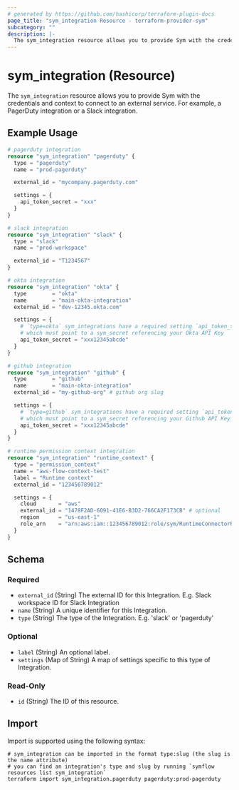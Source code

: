 ```yaml
---
# generated by https://github.com/hashicorp/terraform-plugin-docs
page_title: "sym_integration Resource - terraform-provider-sym"
subcategory: ""
description: |-
  The sym_integration resource allows you to provide Sym with the credentials and context to connect to an external service. For example, a PagerDuty integration or a Slack integration.
---
```


# sym_integration (Resource)

The `sym_integration` resource allows you to provide Sym with the credentials and context to connect to an external service. For example, a PagerDuty integration or a Slack integration.

## Example Usage

```terraform
# pagerduty integration
resource "sym_integration" "pagerduty" {
  type = "pagerduty"
  name = "prod-pagerduty"

  external_id = "mycompany.pagerduty.com"

  settings = {
    api_token_secret = "xxx"
  }
}

# slack integration
resource "sym_integration" "slack" {
  type = "slack"
  name = "prod-workspace"

  external_id = "T1234567"
}

# okta integration
resource "sym_integration" "okta" {
  type        = "okta"
  name        = "main-okta-integration"
  external_id = "dev-12345.okta.com"

  settings = {
    # `type=okta` sym_integrations have a required setting `api_token_secret`,
    # which must point to a sym_secret referencing your Okta API Key
    api_token_secret = "xxx12345abcde"
  }
}

# github integration
resource "sym_integration" "github" {
  type        = "github"
  name        = "main-okta-integration"
  external_id = "my-github-org" # github org slug

  settings = {
    # `type=github` sym_integrations have a required setting `api_token_secret`,
    # which must point to a sym_secret referencing your Github API Key
    api_token_secret = "xxx12345abcde"
  }
}

# runtime permission context integration
resource "sym_integration" "runtime_context" {
  type = "permission_context"
  name = "aws-flow-context-test"
  label = "Runtime context"
  external_id = "123456789012"

  settings = {
    cloud       = "aws"
    external_id = "1478F2AD-6091-41E6-B3D2-766CA2F173CB" # optional
    region      = "us-east-1"
    role_arn    = "arn:aws:iam::123456789012:role/sym/RuntimeConnectorRole"
  }
}
```

<!-- schema generated by tfplugindocs -->
## Schema

### Required

- `external_id` (String) The external ID for this Integration. E.g. Slack workspace ID for Slack Integration
- `name` (String) A unique identifier for this Integration.
- `type` (String) The type of the Integration. E.g. 'slack' or 'pagerduty'

### Optional

- `label` (String) An optional label.
- `settings` (Map of String) A map of settings specific to this type of Integration.

### Read-Only

- `id` (String) The ID of this resource.

## Import

Import is supported using the following syntax:

```shell
# sym_integration can be imported in the format type:slug (the slug is the name attribute)
# you can find an integration's type and slug by running `symflow resources list sym_integration`
terraform import sym_integration.pagerduty pagerduty:prod-pagerduty
```
